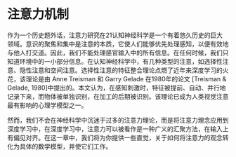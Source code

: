 

<!--
 * @version:
 * @Author:  StevenJokess https://github.com/StevenJokess
 * @Date: 2020-08-05 22:24:21
 * @LastEditors:  StevenJokess https://github.com/StevenJokess
 * @LastEditTime: 2020-08-05 22:25:03
 * @Description:MT
 * @TODO::
 * @Reference:http://preview.d2l.ai/d2l-en/master/chapter_attention-mechanisms/index.html
-->

# 注意力机制

作为一个历史题外话，注意力研究在21认知神经科学是一个有着悠久历史的巨大领域。意识的聚焦和集中是注意的本质，它使人们能够优先处理感知，以便有效地与他人打交道。因此，我们不能处理感官输入中的所有信息。在任何时候，我们只知道环境中的一小部分信息。在认知神经科学中，有几种类型的注意，如选择性注意、隐性注意和空间注意。选择性注意的特征整合理论点燃了近年来深度学习的火花，该理论是由 Anne Treisman 和 Garry Gelade 在1980年的论文 [Treisman & Gelade, 1980]中提出的。本文认为，在感知刺激时，特征被提前、自动、并行地记录下来，而物体被单独识别，在加工的后期被识别。该理论已成为人类视觉注意最有影响的心理学模型之一。

然而，我们不会在神经科学中沉迷于过多的注意力理论，而是将注意力理念应用到深度学习中，在深度学习中，注意力可以被看作是一种广义的汇聚方法，在输入上有偏见对齐。在这一章中，我们将为你提供一些直觉，关于如何将注意力的观念转化为具体的数学模型，并使它们工作。
